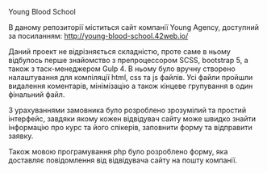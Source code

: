 Young Blood School

В даному репозиторії міститься сайт компанії Young Agency, доступний за посиланням: http://young-blood-school.42web.io/

Даний проект не відрізняється складністю, проте саме в ньому відбулось перше знайомство з препроцессором SCSS, bootstrap 5, а також з таск-менеджером Gulp 4. В ньому було вручну створено налаштування для компіляції html, css та js файлів. Усі файли пройшли видалення коментарів, мінімізацію а також кінцеве групування в один фінальний файл.

З урахуваннями замовника було розроблено зрозумілий та простий інтерфейс, завдяки якому кожен відвідувач сайту може швидко знайти інформацію про курс та його спікерів, заповнити форму та відправити заявку.

Також мовою програмування php було розроблено форму, яка доставляє повідомлення від відвідувача сайту на пошту компанії.

